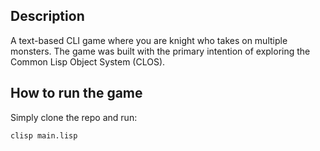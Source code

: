 ## Description
A text-based CLI game where you are knight who takes on multiple monsters. The game was built with the primary intention of exploring the Common Lisp Object System (CLOS).

## How to run the game

Simply clone the repo and run:
```
clisp main.lisp
```

